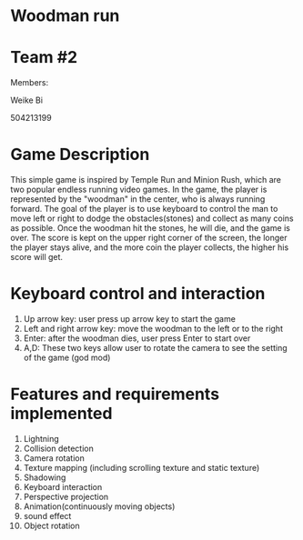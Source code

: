 # Woodman run

# Team #2
Members:

Weike Bi

504213199





# Game Description
  This simple game is inspired by Temple Run and Minion Rush, which are two popular endless running video games. In the game, the player is represented by the "woodman" in the center, who is always running forward. The goal of the player is to use keyboard to control the man to move left or right to dodge the obstacles(stones) and collect as many coins as possible. Once the woodman hit the stones, he will die, and the game is over. The score is kept on the upper right corner of the screen, the longer the player stays alive, and the more coin the player collects, the higher his score will get.


#  Keyboard control and interaction
  1. Up arrow key: user press up arrow key to start the game
  2. Left and right arrow key: move the woodman to the left or to the right
  3. Enter: after the woodman dies, user press Enter to start over
  4. A,D: These two keys allow user to rotate the camera to see the setting of the game (god mod)

 
# Features and requirements implemented
  1. Lightning 
  2. Collision detection
  3. Camera rotation
  4. Texture mapping (including scrolling texture and static texture)
  5. Shadowing
  6. Keyboard interaction
  7. Perspective projection
  8. Animation(continuously moving objects)
  9. sound effect
  10. Object rotation 

  

